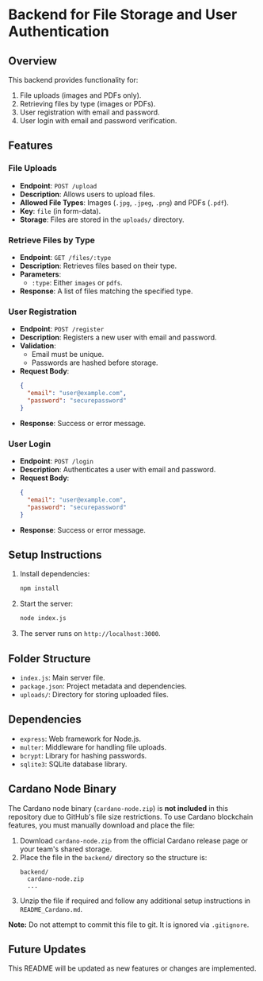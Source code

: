 # Backend for File Storage and User Authentication

## Overview

This backend provides functionality for:

1. File uploads (images and PDFs only).
2. Retrieving files by type (images or PDFs).
3. User registration with email and password.
4. User login with email and password verification.

## Features

### File Uploads

- **Endpoint**: `POST /upload`
- **Description**: Allows users to upload files.
- **Allowed File Types**: Images (`.jpg`, `.jpeg`, `.png`) and PDFs (`.pdf`).
- **Key**: `file` (in form-data).
- **Storage**: Files are stored in the `uploads/` directory.

### Retrieve Files by Type

- **Endpoint**: `GET /files/:type`
- **Description**: Retrieves files based on their type.
- **Parameters**:
  - `:type`: Either `images` or `pdfs`.
- **Response**: A list of files matching the specified type.

### User Registration

- **Endpoint**: `POST /register`
- **Description**: Registers a new user with email and password.
- **Validation**:
  - Email must be unique.
  - Passwords are hashed before storage.
- **Request Body**:
  ```json
  {
    "email": "user@example.com",
    "password": "securepassword"
  }
  ```
- **Response**: Success or error message.

### User Login

- **Endpoint**: `POST /login`
- **Description**: Authenticates a user with email and password.
- **Request Body**:
  ```json
  {
    "email": "user@example.com",
    "password": "securepassword"
  }
  ```
- **Response**: Success or error message.

## Setup Instructions

1. Install dependencies:
   ```bash
   npm install
   ```
2. Start the server:
   ```bash
   node index.js
   ```
3. The server runs on `http://localhost:3000`.

## Folder Structure

- `index.js`: Main server file.
- `package.json`: Project metadata and dependencies.
- `uploads/`: Directory for storing uploaded files.

## Dependencies

- `express`: Web framework for Node.js.
- `multer`: Middleware for handling file uploads.
- `bcrypt`: Library for hashing passwords.
- `sqlite3`: SQLite database library.

## Cardano Node Binary

The Cardano node binary (`cardano-node.zip`) is **not included** in this repository due to GitHub's file size restrictions. To use Cardano blockchain features, you must manually download and place the file:

1. Download `cardano-node.zip` from the official Cardano release page or your team's shared storage.
2. Place the file in the `backend/` directory so the structure is:
   ```
   backend/
     cardano-node.zip
     ...
   ```
3. Unzip the file if required and follow any additional setup instructions in `README_Cardano.md`.

**Note:** Do not attempt to commit this file to git. It is ignored via `.gitignore`.

## Future Updates

This README will be updated as new features or changes are implemented.
